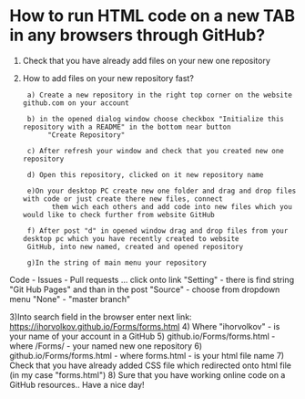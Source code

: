# How to run HTML code on a new TAB in any browsers through GitHub?
1) Check that you have already add files on your new one repository
2) How to add files on your new repository fast?

        a) Create a new repository in the right top corner on the website github.com on your account
        
        b) in the opened dialog window choose checkbox "Initialize this repository with a README" in the bottom near button        
             "Create Repository"
             
        c) After refresh your window and check that you created new one repository
        
        d) Open this repository, clicked on it new repository name
        
        e)On your desktop PC create new one folder and drag and drop files with code or just create there new files, connect 
              them wich each others and add code into new files which you would like to check further from website GitHub
              
        f) After post "d" in opened window drag and drop files from your desktop pc which you have recently created to website 
        GitHub, into new named, created and opened repository
        
        g)In the string of main menu your repository 
        
Code - Issues - Pull requests ...   click onto link "Setting" - there is find string "Git Hub Pages" and than in the post "Source" - choose from dropdown menu "None"  - "master branch"

3)Into search field in the browser enter next link: https://ihorvolkov.github.io/Forms/forms.html
4) Where "ihorvolkov" - is your name of your account in a GitHub
5) github.io/Forms/forms.html  - where /Forms/ - your named new one repository
6) github.io/Forms/forms.html  - where forms.html - is your html file name
7) Check that you have already added CSS file which redirected onto html file (in my case "forms.html")
8) Sure that you have working online code on a GitHub resources.. 
Have a nice day!
